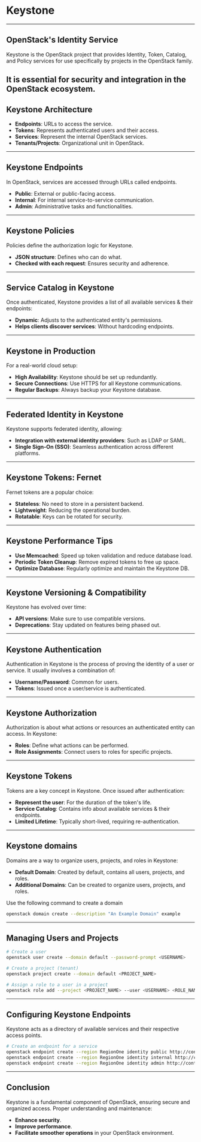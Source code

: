 # Keystone

---

## OpenStack's Identity Service

Keystone is the OpenStack project that provides Identity, Token, Catalog, and Policy services for use specifically by projects in the OpenStack family.

It is essential for security and integration in the OpenStack ecosystem.
---

## Keystone Architecture

- **Endpoints**: URLs to access the service.
- **Tokens**: Represents authenticated users and their access.
- **Services**: Represent the internal OpenStack services.
- **Tenants/Projects**: Organizational unit in OpenStack.

---

## Keystone Endpoints

In OpenStack, services are accessed through URLs called endpoints.

- **Public**: External or public-facing access.
- **Internal**: For internal service-to-service communication.
- **Admin**: Administrative tasks and functionalities.

---

## Keystone Policies

Policies define the authorization logic for Keystone.

- **JSON structure**: Defines who can do what.
- **Checked with each request**: Ensures security and adherence.

---

## Service Catalog in Keystone

Once authenticated, Keystone provides a list of all available services & their endpoints:

- **Dynamic**: Adjusts to the authenticated entity's permissions.
- **Helps clients discover services**: Without hardcoding endpoints.

---

## Keystone in Production

For a real-world cloud setup:

- **High Availability**: Keystone should be set up redundantly.
- **Secure Connections**: Use HTTPS for all Keystone communications.
- **Regular Backups**: Always backup your Keystone database.

---

## Federated Identity in Keystone

Keystone supports federated identity, allowing:

- **Integration with external identity providers**: Such as LDAP or SAML.
- **Single Sign-On (SSO)**: Seamless authentication across different platforms.

---

## Keystone Tokens: Fernet

Fernet tokens are a popular choice:

- **Stateless**: No need to store in a persistent backend.
- **Lightweight**: Reducing the operational burden.
- **Rotatable**: Keys can be rotated for security.

---

## Keystone Performance Tips

- **Use Memcached**: Speed up token validation and reduce database load.
- **Periodic Token Cleanup**: Remove expired tokens to free up space.
- **Optimize Database**: Regularly optimize and maintain the Keystone DB.

---

## Keystone Versioning & Compatibility

Keystone has evolved over time:

- **API versions**: Make sure to use compatible versions.
- **Deprecations**: Stay updated on features being phased out.

---

## Keystone Authentication

Authentication in Keystone is the process of proving the identity of a user or service. It usually involves a combination of:

- **Username/Password**: Common for users.
- **Tokens**: Issued once a user/service is authenticated.

---

## Keystone Authorization

Authorization is about what actions or resources an authenticated entity can access. In Keystone:

- **Roles**: Define what actions can be performed.
- **Role Assignments**: Connect users to roles for specific projects.

---

## Keystone Tokens

Tokens are a key concept in Keystone. Once issued after authentication:

- **Represent the user**: For the duration of the token's life.
- **Service Catalog**: Contains info about available services & their endpoints.
- **Limited Lifetime**: Typically short-lived, requiring re-authentication.

---

## Keystone domains

Domains are a way to organize users, projects, and roles in Keystone:

- **Default Domain**: Created by default, contains all users, projects, and roles.
- **Additional Domains**: Can be created to organize users, projects, and roles.

Use the following command to create a domain

```bash
openstack domain create --description "An Example Domain" example
```

---

## Managing Users and Projects

```bash
# Create a user
openstack user create --domain default --password-prompt <USERNAME>

# Create a project (tenant)
openstack project create --domain default <PROJECT_NAME>

# Assign a role to a user in a project
openstack role add --project <PROJECT_NAME> --user <USERNAME> <ROLE_NAME>
```

---

## Configuring Keystone Endpoints

Keystone acts as a directory of available services and their respective access points.

```bash
# Create an endpoint for a service
openstack endpoint create --region RegionOne identity public http://controller:5000/v3/
openstack endpoint create --region RegionOne identity internal http://controller:5000/v3/
openstack endpoint create --region RegionOne identity admin http://controller:35357/v3/
```

---

## Conclusion

Keystone is a fundamental component of OpenStack, ensuring secure and organized access. Proper understanding and maintenance:

- **Enhance security**.
- **Improve performance**.
- **Facilitate smoother operations** in your OpenStack environment.
